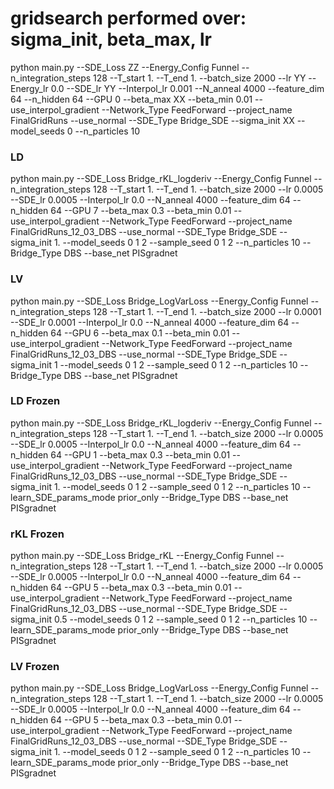 # gridsearch performed over: sigma_init, beta_max, lr

python main.py --SDE_Loss ZZ --Energy_Config Funnel --n_integration_steps 128 --T_start 1. --T_end 1. --batch_size 2000 --lr YY --Energy_lr 0.0 --SDE_lr YY --Interpol_lr 0.001 --N_anneal 4000 --feature_dim 64 --n_hidden 64 --GPU 0 --beta_max XX --beta_min 0.01 --use_interpol_gradient --Network_Type FeedForward --project_name FinalGridRuns --use_normal --SDE_Type Bridge_SDE --sigma_init XX --model_seeds 0 --n_particles 10

### LD 

python main.py --SDE_Loss Bridge_rKL_logderiv --Energy_Config Funnel --n_integration_steps 128 --T_start 1. --T_end 1. --batch_size 2000 --lr 0.0005 --SDE_lr 0.0005 --Interpol_lr 0.0 --N_anneal 4000 --feature_dim 64 --n_hidden 64 --GPU 7 --beta_max 0.3 --beta_min 0.01 --use_interpol_gradient --Network_Type FeedForward --project_name FinalGridRuns_12_03_DBS --use_normal --SDE_Type Bridge_SDE --sigma_init 1. --model_seeds 0 1 2 --sample_seed 0 1 2 --n_particles 10  --Bridge_Type DBS --base_net PISgradnet


### LV 

python main.py --SDE_Loss Bridge_LogVarLoss --Energy_Config Funnel --n_integration_steps 128 --T_start 1. --T_end 1. --batch_size 2000 --lr 0.0001 --SDE_lr 0.0001 --Interpol_lr 0.0 --N_anneal 4000 --feature_dim 64 --n_hidden 64 --GPU 6 --beta_max 0.1 --beta_min 0.01 --use_interpol_gradient --Network_Type FeedForward --project_name FinalGridRuns_12_03_DBS --use_normal --SDE_Type Bridge_SDE --sigma_init 1 --model_seeds 0 1 2  --sample_seed 0 1 2 --n_particles 10  --Bridge_Type DBS --base_net PISgradnet


### LD Frozen

python main.py --SDE_Loss Bridge_rKL_logderiv --Energy_Config Funnel --n_integration_steps 128 --T_start 1. --T_end 1. --batch_size 2000 --lr 0.0005 --SDE_lr 0.0005 --Interpol_lr 0.0 --N_anneal 4000 --feature_dim 64 --n_hidden 64 --GPU 1 --beta_max 0.3 --beta_min 0.01 --use_interpol_gradient --Network_Type FeedForward --project_name FinalGridRuns_12_03_DBS --use_normal --SDE_Type Bridge_SDE --sigma_init 1. --model_seeds 0 1 2  --sample_seed 0 1 2 --n_particles 10 --learn_SDE_params_mode prior_only  --Bridge_Type DBS --base_net PISgradnet

### rKL Frozen

python main.py --SDE_Loss Bridge_rKL --Energy_Config Funnel --n_integration_steps 128 --T_start 1. --T_end 1. --batch_size 2000 --lr 0.0005 --SDE_lr 0.0005 --Interpol_lr 0.0 --N_anneal 4000 --feature_dim 64 --n_hidden 64 --GPU 5 --beta_max 0.3 --beta_min 0.01 --use_interpol_gradient --Network_Type FeedForward --project_name FinalGridRuns_12_03_DBS --use_normal --SDE_Type Bridge_SDE --sigma_init 0.5 --model_seeds 0 1 2  --sample_seed 0 1 2 --n_particles 10 --learn_SDE_params_mode prior_only  --Bridge_Type DBS --base_net PISgradnet

### LV Frozen

python main.py --SDE_Loss Bridge_LogVarLoss --Energy_Config Funnel --n_integration_steps 128 --T_start 1. --T_end 1. --batch_size 2000 --lr 0.0005 --SDE_lr 0.0005 --Interpol_lr 0.0 --N_anneal 4000 --feature_dim 64 --n_hidden 64 --GPU 5 --beta_max 0.3 --beta_min 0.01 --use_interpol_gradient --Network_Type FeedForward --project_name FinalGridRuns_12_03_DBS --use_normal --SDE_Type Bridge_SDE --sigma_init 1. --model_seeds 0 1 2 --sample_seed 0 1 2 --n_particles 10 --learn_SDE_params_mode prior_only  --Bridge_Type DBS --base_net PISgradnet





